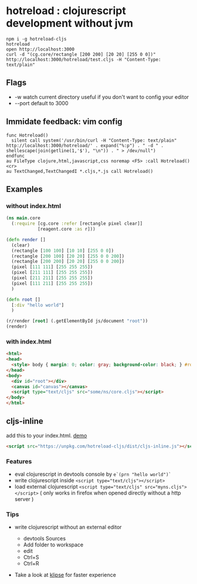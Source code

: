 # hotreload : clojurescript development without jvm

```
npm i -g hotreload-cljs
hotreload
open http://localhost:3000
curl -d "(cg.core/rectangle [200 200] [20 20] [255 0 0])" http://localhost:3000/hotreload/test.cljs -H "Content-Type: text/plain"
```

## Flags
* -w watch current directory useful if you don't want to config your editor
* --port default to 3000

## Immidate feedback: vim config
```vimscript
func Hotreload()
  silent call system('/usr/bin/curl -H "Content-Type: text/plain" http://localhost:3000/hotreload/' . expand("%:p") . " -d " . shellescape(join(getline(1,'$'), "\n")) . " > /dev/null")
endfunc
au FileType clojure,html,javascript,css noremap <F5> :call Hotreload()<cr>
au TextChanged,TextChangedI *.cljs,*.js call Hotreload()
```

## Examples
### without index.html
```clojure
(ns main.core
  (:require [cg.core :refer [rectangle pixel clear]]
            [reagent.core :as r]))

(defn render []
  (clear)
  (rectangle [100 100] [10 10] [255 0 0])
  (rectangle [200 100] [20 20] [255 0 0 200])
  (rectangle [200 200] [20 20] [255 0 0 200])
  (pixel [111 111] [255 255 255])
  (pixel [211 111] [255 255 255])
  (pixel [211 211] [255 255 255])
  (pixel [111 211] [255 255 255])
  )

(defn root []
  [:div "hello world"]
  )

(r/render [root] (.getElementById js/document "root"))
(render)
```
### with index.html
```html
<html>
<head>
  <style> body { margin: 0; color: gray; background-color: black; } #root { position: absolute;} </style>
</head>
<body>
  <div id="root"></div>
  <canvas id="canvas"></canvas>
  <script type="text/cljs" src="some/ns/core.cljs"></script>
</body>
</html>
```

## cljs-inline

add this to your index.html. [demo](http://cljs.ir)
```html
<script src="https://unpkg.com/hotreload-cljs/dist/cljs-inline.js"></script>
```

### Features
* eval clojurescript in devtools console by 
	``e`(prn "hello world")` ``
* write clojurescript inside 
    ```<script type="text/cljs"></script>```
* load external clojurescript 
    ```<script type="text/cljs" src="myns.cljs"></script>```
     ( only works in firefox when opened directly without a http server )

### Tips
* write clojurescript without an external editor 
    * devtools Sources
    * Add folder to workspace
    * edit
    * Ctrl+S
    * Ctrl+R

* Take a look at [klipse](https://github.com/viebel/klipse) for faster experience

